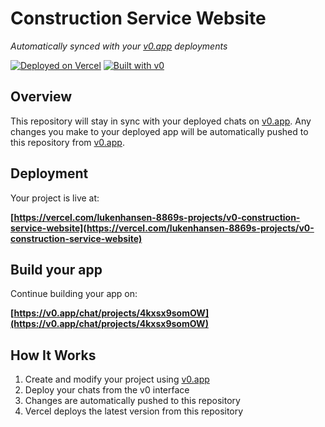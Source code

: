 # Construction Service Website

*Automatically synced with your [v0.app](https://v0.app) deployments*

[![Deployed on Vercel](https://img.shields.io/badge/Deployed%20on-Vercel-black?style=for-the-badge&logo=vercel)](https://vercel.com/lukenhansen-8869s-projects/v0-construction-service-website)
[![Built with v0](https://img.shields.io/badge/Built%20with-v0.app-black?style=for-the-badge)](https://v0.app/chat/projects/4kxsx9somOW)

## Overview

This repository will stay in sync with your deployed chats on [v0.app](https://v0.app).
Any changes you make to your deployed app will be automatically pushed to this repository from [v0.app](https://v0.app).

## Deployment

Your project is live at:

**[https://vercel.com/lukenhansen-8869s-projects/v0-construction-service-website](https://vercel.com/lukenhansen-8869s-projects/v0-construction-service-website)**

## Build your app

Continue building your app on:

**[https://v0.app/chat/projects/4kxsx9somOW](https://v0.app/chat/projects/4kxsx9somOW)**

## How It Works

1. Create and modify your project using [v0.app](https://v0.app)
2. Deploy your chats from the v0 interface
3. Changes are automatically pushed to this repository
4. Vercel deploys the latest version from this repository
